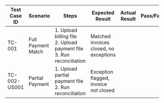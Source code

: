 | Test Case ID | Scenario | Steps | Expected Result | Actual Result | Pass/Fail | Notes |
|-------------|---------|-------|----------------|---------------|-----------|-------|
| TC-001 | Full Payment Match | 1. Upload billing file <br> 2. Upload payment file <br> 3. Run reconciliation | Matched invoices closed, no exceptions | | | |
| TC-002-US001 | Partial Payment | 1. Upload partial payment file <br> 2. Run reconciliation | Exception flagged, invoice not closed | | | |
